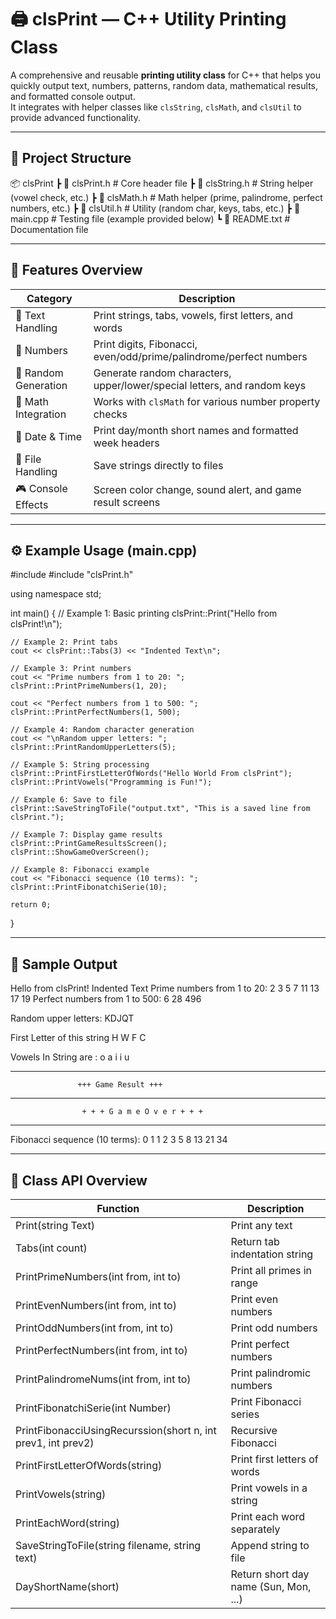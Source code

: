 # 🖨️ clsPrint — C++ Utility Printing Class

A comprehensive and reusable **printing utility class** for C++ that helps you quickly output text, numbers, patterns, random data, mathematical results, and formatted console output.  
It integrates with helper classes like `clsString`, `clsMath`, and `clsUtil` to provide advanced functionality.

---

## 📁 Project Structure

📦 clsPrint
 ┣ 📜 clsPrint.h         # Core header file
 ┣ 📜 clsString.h        # String helper (vowel check, etc.)
 ┣ 📜 clsMath.h          # Math helper (prime, palindrome, perfect numbers, etc.)
 ┣ 📜 clsUtil.h          # Utility (random char, keys, tabs, etc.)
 ┣ 📜 main.cpp           # Testing file (example provided below)
 ┗ 📄 README.txt         # Documentation file

---

## 🚀 Features Overview

| Category | Description |
|-----------|--------------|
| 🧾 Text Handling | Print strings, tabs, vowels, first letters, and words |
| 🔢 Numbers | Print digits, Fibonacci, even/odd/prime/palindrome/perfect numbers |
| 🎲 Random Generation | Generate random characters, upper/lower/special letters, and random keys |
| 🧮 Math Integration | Works with `clsMath` for various number property checks |
| 📅 Date & Time | Print day/month short names and formatted week headers |
| 💾 File Handling | Save strings directly to files |
| 🎮 Console Effects | Screen color change, sound alert, and game result screens |

---

## ⚙️ Example Usage (main.cpp)

#include <iostream>
#include "clsPrint.h"

using namespace std;

int main()
{
    // Example 1: Basic printing
    clsPrint::Print("Hello from clsPrint!\n");

    // Example 2: Print tabs
    cout << clsPrint::Tabs(3) << "Indented Text\n";

    // Example 3: Print numbers
    cout << "Prime numbers from 1 to 20: ";
    clsPrint::PrintPrimeNumbers(1, 20);

    cout << "Perfect numbers from 1 to 500: ";
    clsPrint::PrintPerfectNumbers(1, 500);

    // Example 4: Random character generation
    cout << "\nRandom upper letters: ";
    clsPrint::PrintRandomUpperLetters(5);

    // Example 5: String processing
    clsPrint::PrintFirstLetterOfWords("Hello World From clsPrint");
    clsPrint::PrintVowels("Programming is Fun!");

    // Example 6: Save to file
    clsPrint::SaveStringToFile("output.txt", "This is a saved line from clsPrint.");

    // Example 7: Display game results
    clsPrint::PrintGameResultsScreen();
    clsPrint::ShowGameOverScreen();

    // Example 8: Fibonacci example
    cout << "Fibonacci sequence (10 terms): ";
    clsPrint::PrintFibonatchiSerie(10);

    return 0;
}

---

## 🧪 Sample Output

Hello from clsPrint!
			Indented Text
Prime numbers from 1 to 20: 2 3 5 7 11 13 17 19
Perfect numbers from 1 to 500: 6 28 496

Random upper letters: KDJQT

 First Letter of this string 
H
W
F
C

 Vowels In String are : o a i i u

______________________________________________________
                   +++ Game Result +++
--------------------------------------------------------

                    + + + G a m e O v e r + + +
______________________________________________________

Fibonacci sequence (10 terms): 0 1 1 2 3 5 8 13 21 34

---

## 🧩 Class API Overview

| Function | Description |
|-----------|-------------|
| Print(string Text) | Print any text |
| Tabs(int count) | Return tab indentation string |
| PrintPrimeNumbers(int from, int to) | Print all primes in range |
| PrintEvenNumbers(int from, int to) | Print even numbers |
| PrintOddNumbers(int from, int to) | Print odd numbers |
| PrintPerfectNumbers(int from, int to) | Print perfect numbers |
| PrintPalindromeNums(int from, int to) | Print palindromic numbers |
| PrintFibonatchiSerie(int Number) | Print Fibonacci series |
| PrintFibonacciUsingRecurssion(short n, int prev1, int prev2) | Recursive Fibonacci |
| PrintFirstLetterOfWords(string) | Print first letters of words |
| PrintVowels(string) | Print vowels in a string |
| PrintEachWord(string) | Print each word separately |
| SaveStringToFile(string filename, string text) | Append string to file |
| DayShortName(short) | Return short day name (Sun, Mon, ...) |
